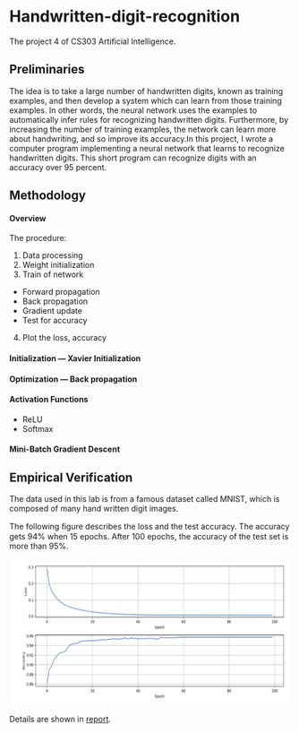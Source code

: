 # Handwritten-digit-recognition
The project 4 of CS303 Artificial Intelligence.

## Preliminaries
The idea is to take a large number of handwritten digits, known as training examples, and then develop a system which can learn from those training examples. In other words, the neural network uses the examples to automatically infer rules for recognizing handwritten digits. Furthermore, by increasing the number of training examples, the network can learn more about handwriting, and so improve its accuracy.In this project, I wrote a computer program implementing a neural network that learns to recognize handwritten digits. This short program can recognize digits with an accuracy over 95 percent.

## Methodology
#### Overview
The procedure:
1. Data processing
2. Weight initialization
3. Train of network
  * Forward propagation
  * Back propagation
  * Gradient update
  * Test for accuracy
4. Plot the loss, accuracy

#### Initialization — Xavier Initialization
#### Optimization — Back propagation
#### Activation Functions
- ReLU
- Softmax
#### Mini-Batch Gradient Descent

## Empirical Verification
The data used in this lab is from a famous dataset called MNIST, which is composed of many hand written digit images.

The following ﬁgure describes the loss and the test accuracy. The accuracy gets 94% when 15 epochs. After 100 epochs, the accuracy of the test set is more than 95%.

<img src="https://github.com/lengyyy/handwritten-digit-recognition/blob/master/report/pictures/experiment.png" width="750">


Details are shown in [report](https://github.com/lengyyy/handwritten-digit-recognition/blob/master/report/Report.pdf).
